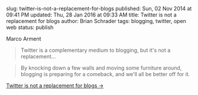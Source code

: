 slug: twitter-is-not-a-replacement-for-blogs
published: Sun, 02 Nov 2014 at 09:41 PM
updated: Thu, 28 Jan 2016 at 09:33 AM
title: Twitter is not a replacement for blogs
author: Brian Schrader
tags: blogging, twitter, open web
status: publish

Marco Arment
> Twitter is a complementary medium to blogging, but it's not a replacement...

> By knocking down a few walls and moving some furniture around, blogging is preparing for a comeback, and we'll all be better off for it.

[Twitter is not a replacement for blogs &#8594;](http://www.marco.org/2014/11/01/short-form-blogging)
